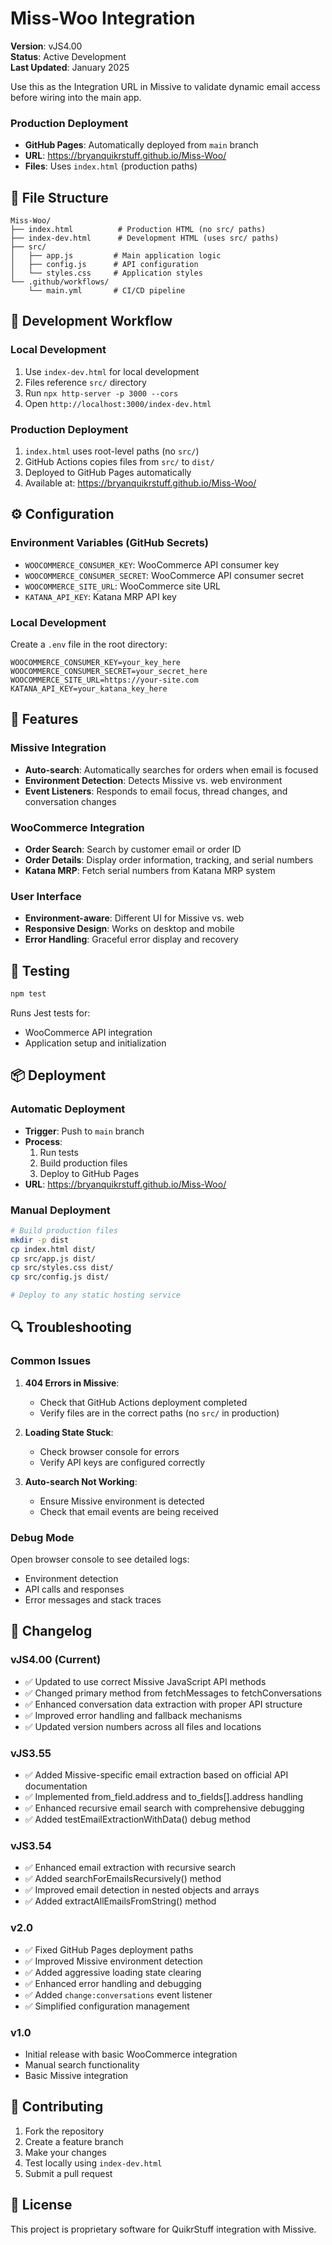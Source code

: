 
# Miss-Woo Integration

**Version**: vJS4.00  
**Status**: Active Development  
**Last Updated**: January 2025

Use this as the Integration URL in Missive to validate dynamic email access before wiring into the main app.

### Production Deployment
- **GitHub Pages**: Automatically deployed from `main` branch
- **URL**: https://bryanquikrstuff.github.io/Miss-Woo/
- **Files**: Uses `index.html` (production paths)

## 📁 File Structure

```
Miss-Woo/
├── index.html          # Production HTML (no src/ paths)
├── index-dev.html      # Development HTML (uses src/ paths)
├── src/
│   ├── app.js         # Main application logic
│   ├── config.js      # API configuration
│   └── styles.css     # Application styles
└── .github/workflows/
    └── main.yml       # CI/CD pipeline
```

## 🔧 Development Workflow

### Local Development
1. Use `index-dev.html` for local development
2. Files reference `src/` directory
3. Run `npx http-server -p 3000 --cors`
4. Open `http://localhost:3000/index-dev.html`

### Production Deployment
1. `index.html` uses root-level paths (no `src/`)
2. GitHub Actions copies files from `src/` to `dist/`
3. Deployed to GitHub Pages automatically
4. Available at: https://bryanquikrstuff.github.io/Miss-Woo/

## ⚙️ Configuration

### Environment Variables (GitHub Secrets)
- `WOOCOMMERCE_CONSUMER_KEY`: WooCommerce API consumer key
- `WOOCOMMERCE_CONSUMER_SECRET`: WooCommerce API consumer secret  
- `WOOCOMMERCE_SITE_URL`: WooCommerce site URL
- `KATANA_API_KEY`: Katana MRP API key

### Local Development
Create a `.env` file in the root directory:
```env
WOOCOMMERCE_CONSUMER_KEY=your_key_here
WOOCOMMERCE_CONSUMER_SECRET=your_secret_here
WOOCOMMERCE_SITE_URL=https://your-site.com
KATANA_API_KEY=your_katana_key_here
```

## 🎯 Features

### Missive Integration
- **Auto-search**: Automatically searches for orders when email is focused
- **Environment Detection**: Detects Missive vs. web environment
- **Event Listeners**: Responds to email focus, thread changes, and conversation changes

### WooCommerce Integration
- **Order Search**: Search by customer email or order ID
- **Order Details**: Display order information, tracking, and serial numbers
- **Katana MRP**: Fetch serial numbers from Katana MRP system

### User Interface
- **Environment-aware**: Different UI for Missive vs. web
- **Responsive Design**: Works on desktop and mobile
- **Error Handling**: Graceful error display and recovery

## 🧪 Testing

```bash
npm test
```

Runs Jest tests for:
- WooCommerce API integration
- Application setup and initialization

## 📦 Deployment

### Automatic Deployment
- **Trigger**: Push to `main` branch
- **Process**: 
  1. Run tests
  2. Build production files
  3. Deploy to GitHub Pages
- **URL**: https://bryanquikrstuff.github.io/Miss-Woo/

### Manual Deployment
```bash
# Build production files
mkdir -p dist
cp index.html dist/
cp src/app.js dist/
cp src/styles.css dist/
cp src/config.js dist/

# Deploy to any static hosting service
```

## 🔍 Troubleshooting

### Common Issues

1. **404 Errors in Missive**: 
   - Check that GitHub Actions deployment completed
   - Verify files are in the correct paths (no `src/` in production)

2. **Loading State Stuck**:
   - Check browser console for errors
   - Verify API keys are configured correctly

3. **Auto-search Not Working**:
   - Ensure Missive environment is detected
   - Check that email events are being received

### Debug Mode
Open browser console to see detailed logs:
- Environment detection
- API calls and responses
- Error messages and stack traces

## 📝 Changelog

### vJS4.00 (Current)
- ✅ Updated to use correct Missive JavaScript API methods
- ✅ Changed primary method from fetchMessages to fetchConversations
- ✅ Enhanced conversation data extraction with proper API structure
- ✅ Improved error handling and fallback mechanisms
- ✅ Updated version numbers across all files and locations

### vJS3.55
- ✅ Added Missive-specific email extraction based on official API documentation
- ✅ Implemented from_field.address and to_fields[].address handling
- ✅ Enhanced recursive email search with comprehensive debugging
- ✅ Added testEmailExtractionWithData() debug method

### vJS3.54
- ✅ Enhanced email extraction with recursive search
- ✅ Added searchForEmailsRecursively() method
- ✅ Improved email detection in nested objects and arrays
- ✅ Added extractAllEmailsFromString() method

### v2.0
- ✅ Fixed GitHub Pages deployment paths
- ✅ Improved Missive environment detection
- ✅ Added aggressive loading state clearing
- ✅ Enhanced error handling and debugging
- ✅ Added `change:conversations` event listener
- ✅ Simplified configuration management

### v1.0
- Initial release with basic WooCommerce integration
- Manual search functionality
- Basic Missive integration

## 🤝 Contributing

1. Fork the repository
2. Create a feature branch
3. Make your changes
4. Test locally using `index-dev.html`
5. Submit a pull request

## 📄 License

This project is proprietary software for QuikrStuff integration with Missive.